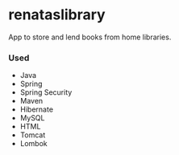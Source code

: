 # renataslibrary
App to store and lend books from home libraries.

<h3>Used</h3>
<ul>
  <li>Java</li>
  <li>Spring</li>
  <li>Spring Security</li>
  <li>Maven</li>
  <li>Hibernate</li>
  <li>MySQL</li>
  <li>HTML</li>
  <li>Tomcat</li>
  <li>Lombok</li>

</ul>
